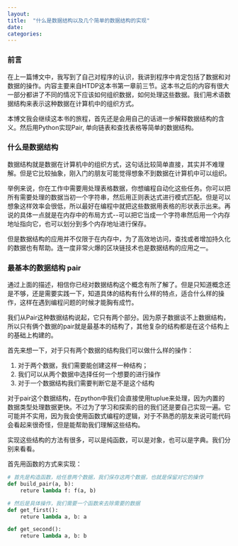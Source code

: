 ```yaml
---
layout: 
title:  "什么是数据结构以及几个简单的数据结构的实现"
date:   
categories: 
---
```


### 前言

在上一篇博文中，我写到了自己对程序的认识，我讲到程序中肯定包括了数据和对数据的操作。内容主要来自HTDP这本书第一章前三节。这本书之后的内容有很大一部分都讲了不同的情况下应该如何组织数据，如何处理这些数据。我们用术语数据结构来表示这种数据在计算机中的组织方式。

本博文我会继续这本书的旅程，首先还是会用自己的话进一步解释数据结构的含义。然后用Python实现Pair, 单向链表和查找表格等简单的数据结构。

### 什么是数据结构

数据结构就是数据在计算机中的组织方式，这句话比较简单直接，其实并不难理解。但是它比较抽象，刚入门的朋友可能觉得想象不到数据在计算机中可以组织。

举例来说，你在工作中需要用处理表格数据，你想编程自动化这些任务。你可以把所有需要处理的数据当初一个字符串，然后用正则表达式进行模式匹配。但是可以想象这样效率会很低，所以最好在编程中就把这些数据用表格的形状表示出来。再说的具体一点就是在内存中的布局方式--可以把它当成一个字符串然后用一个内存地址指向它，也可以划分到多个内存地址进行保存。

但是数据结构的应用并不仅限于在内存中，为了高效地访问，查找或者增加持久化的数据也有帮助。连一度非常火爆的区块链技术也是数据结构的应用之一。

### 最基本的数据结构 pair

通过上面的描述，相信你已经对数据结构这个概念有所了解了。但是只知道概念还是不够，还是需要实践一下，知道具体的结构有什么样的特点，适合什么样的操作，这样在遇到编程问题的时候才能胸有成竹。

我们从Pair这种数据结构说起，它只有两个部分。因为原子数据谈不上数据结构，所以只有俩个数据的pair就是最基本的结构了，其他复杂的结构都是在这个结构上的基础上构建的。

首先来想一下，对于只有两个数据的结构我们可以做什么样的操作：
1. 对于两个数据，我们需要能创建这样一种结构；
2. 我们可以从两个数据中选择任何一个想要的进行操作
3. 对于一个数据结构我们需要判断它是不是这个结构

对于pair这个数据结构，在python中我们会直接使用tuplue来处理，因为内置的数据类型处理数据更快。不过为了学习和探索的目的我们还是要自己实现一遍。它可能并不实用，因为我会使用函数式编程的逻辑，对于不熟悉的朋友来说可能代码会看起来很奇怪，但是能帮助我们理解这些结构。

实现这些结构的方法有很多，可以是纯函数，可以是对象，也可以是字典。我们分别来看看。

首先用函数的方式来实现：
```python
# 首先是构造函数，给任意两个数据，我们保存这两个数据，也就是保留对它的操作
def build_pair(a, b):
    reture lambda f: f(a, b)

# 然后是具体操作，我们需要一个函数来去除需要的数据
def get_first():
    reture lambda a, b: a

def get_second():
    reture lambda a, b: b
```